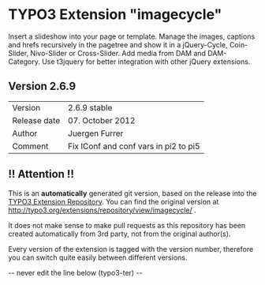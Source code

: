 # TYPO3 Extension "imagecycle"
Insert a slideshow into your page or template. Manage the images, captions and hrefs recursively in the pagetree and show it in a jQuery-Cycle, Coin-Slider, Nivo-Slider or Cross-Slider. Add media from DAM and DAM-Category. Use t3jquery for better integration with other jQuery extensions.

## Version 2.6.9




<table>
	<tr><td>Version</td><td>2.6.9 stable</td></tr>
	<tr><td>Release date</td><td>07. October 2012</td></tr>
	<tr><td>Author</td><td>Juergen Furrer</td></tr>
	<tr><td>Comment</td><td>Fix lConf and conf vars in pi2 to pi5</td></tr>
</table>

## !! Attention !!
This is an **automatically** generated git version, based on the release into the [TYPO3 Extension Repository](http://www.typo3.org/extensions/).
You can find the original version at http://typo3.org/extensions/repository/view/imagecycle/ .

It does not make sense to make pull requests as this repository has been created automatically from 3rd party, not from the original author(s).

Every version of the extension is tagged with the version number, therefore you can switch quite easily between different versions.


-- never edit the line below (typo3-ter) --